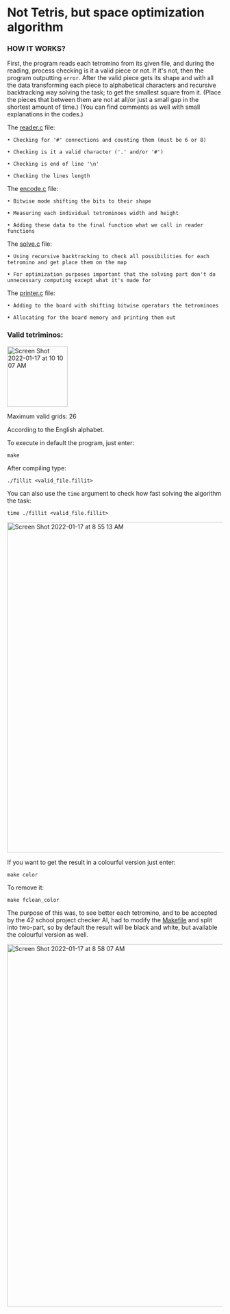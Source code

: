 # Not Tetris, but space optimization algorithm

### HOW IT WORKS?

First, the program reads each tetromino from its given file, and during the reading, process checking is it a valid piece or not.
If it's not, then the program outputting `error`.
After the valid piece gets its shape and with all the data transforming each piece to alphabetical characters and recursive backtracking way solving the task;
to get the smallest square from it. (Place the pieces that between them are not at all/or just a small gap in the shortest amount of time.)
(You can find comments as well with small explanations in the codes.)

The [reader.c](https://github.com/mobahug/fillit_42/blob/main/srcs/fillit/sources/reader.c) file:

    • Checking for '#' connections and counting them (must be 6 or 8)

    • Checking is it a valid character ('.' and/or '#')

    • Checking is end of line '\n'

    • Checking the lines length

The [encode.c](https://github.com/mobahug/fillit_42/blob/main/srcs/fillit/sources/encode.c) file:

    • Bitwise mode shifting the bits to their shape

    • Measuring each individual tetrominoes width and height

    • Adding these data to the final function what we call in reader functions

The [solve.c](https://github.com/mobahug/fillit_42/blob/main/srcs/fillit/sources/solve.c) file:

    • Using recursive backtracking to check all possibilities for each tetromino and get place them on the map

    • For optimization purposes important that the solving part don't do unnecessary computing except what it's made for

The [printer.c](https://github.com/mobahug/fillit_42/blob/main/srcs/fillit/sources/printer.c) file:

    • Adding to the board with shifting bitwise operators the tetrominoes

    • Allocating for the board memory and printing them out


### Valid tetriminos:

<img width="141" alt="Screen Shot 2022-01-17 at 10 10 07 AM" src="https://user-images.githubusercontent.com/83179142/149731628-443d7714-a11b-4d92-8ce3-31abbcde5add.png">

Maximum valid grids: 26

According to the English alphabet.


To execute in default the program, just enter:

    make

After compiling type:

    ./fillit <valid_file.fillit>

You can also use the `time` argument to check how fast solving the algorithm the task:

    time ./fillit <valid_file.fillit>

<img width="772" alt="Screen Shot 2022-01-17 at 8 55 13 AM" src="https://user-images.githubusercontent.com/83179142/149721771-b9c0ea7c-7648-452b-bd14-58db48327007.png">

If you want to get the result in a colourful version just enter:

    make color

To remove it:

    make fclean_color

The purpose of this was, to see better each tetromino, and to be accepted by the 42 school project checker AI, had to modify the [Makefile](https://github.com/mobahug/fillit_42/blob/main/srcs/fillit/Makefile) and split into two-part, so by default the result will be black and white, but available the colourful version as well.

<img width="847" alt="Screen Shot 2022-01-17 at 8 58 07 AM" src="https://user-images.githubusercontent.com/83179142/149722069-b00eb82b-247b-4abe-aa11-22858f1859a9.png">
